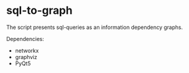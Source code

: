 # sql-to-graph
The script presents sql-queries as an information dependency graphs.

Dependencies:
- networkx
- graphviz
- PyQt5
